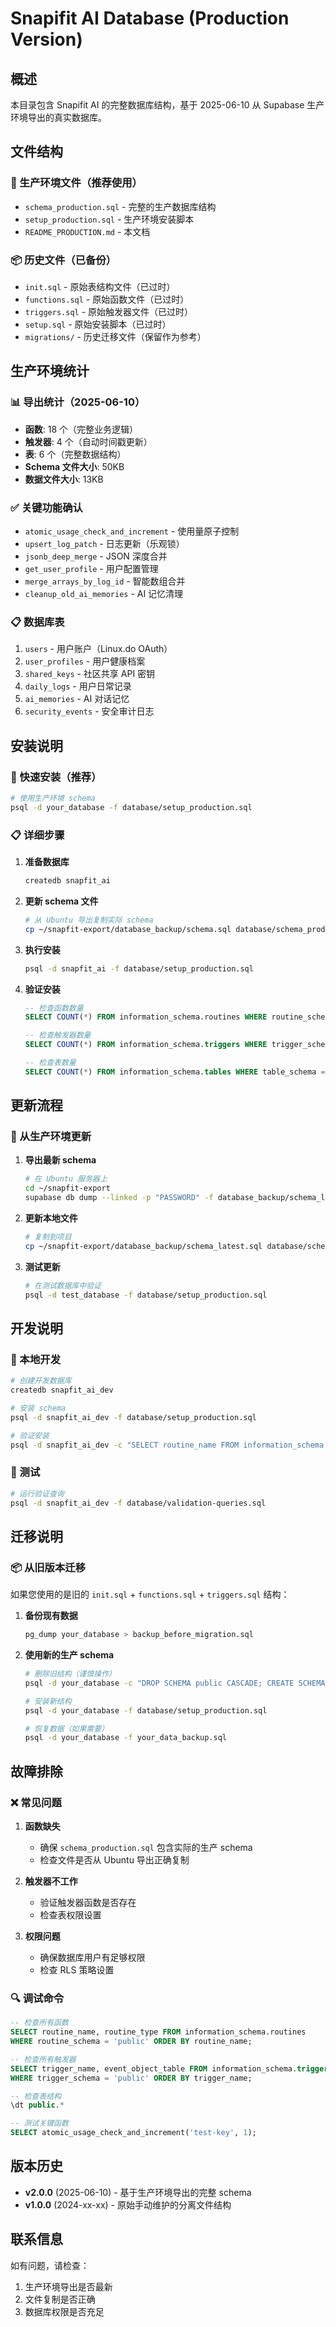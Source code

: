 # Snapifit AI Database (Production Version)

## 概述

本目录包含 Snapifit AI 的完整数据库结构，基于 2025-06-10 从 Supabase 生产环境导出的真实数据库。

## 文件结构

### 🚀 生产环境文件（推荐使用）
- `schema_production.sql` - 完整的生产数据库结构
- `setup_production.sql` - 生产环境安装脚本
- `README_PRODUCTION.md` - 本文档

### 📦 历史文件（已备份）
- `init.sql` - 原始表结构文件（已过时）
- `functions.sql` - 原始函数文件（已过时）
- `triggers.sql` - 原始触发器文件（已过时）
- `setup.sql` - 原始安装脚本（已过时）
- `migrations/` - 历史迁移文件（保留作为参考）

## 生产环境统计

### 📊 导出统计（2025-06-10）
- **函数**: 18 个（完整业务逻辑）
- **触发器**: 4 个（自动时间戳更新）
- **表**: 6 个（完整数据结构）
- **Schema 文件大小**: 50KB
- **数据文件大小**: 13KB

### ✅ 关键功能确认
- `atomic_usage_check_and_increment` - 使用量原子控制
- `upsert_log_patch` - 日志更新（乐观锁）
- `jsonb_deep_merge` - JSON 深度合并
- `get_user_profile` - 用户配置管理
- `merge_arrays_by_log_id` - 智能数组合并
- `cleanup_old_ai_memories` - AI 记忆清理

### 📋 数据库表
1. `users` - 用户账户（Linux.do OAuth）
2. `user_profiles` - 用户健康档案
3. `shared_keys` - 社区共享 API 密钥
4. `daily_logs` - 用户日常记录
5. `ai_memories` - AI 对话记忆
6. `security_events` - 安全审计日志

## 安装说明

### 🚀 快速安装（推荐）

```bash
# 使用生产环境 schema
psql -d your_database -f database/setup_production.sql
```

### 📋 详细步骤

1. **准备数据库**
   ```bash
   createdb snapfit_ai
   ```

2. **更新 schema 文件**
   ```bash
   # 从 Ubuntu 导出复制实际 schema
   cp ~/snapfit-export/database_backup/schema.sql database/schema_production.sql
   ```

3. **执行安装**
   ```bash
   psql -d snapfit_ai -f database/setup_production.sql
   ```

4. **验证安装**
   ```sql
   -- 检查函数数量
   SELECT COUNT(*) FROM information_schema.routines WHERE routine_schema = 'public';

   -- 检查触发器数量
   SELECT COUNT(*) FROM information_schema.triggers WHERE trigger_schema = 'public';

   -- 检查表数量
   SELECT COUNT(*) FROM information_schema.tables WHERE table_schema = 'public';
   ```

## 更新流程

### 🔄 从生产环境更新

1. **导出最新 schema**
   ```bash
   # 在 Ubuntu 服务器上
   cd ~/snapfit-export
   supabase db dump --linked -p "PASSWORD" -f database_backup/schema_latest.sql
   ```

2. **更新本地文件**
   ```bash
   # 复制到项目
   cp ~/snapfit-export/database_backup/schema_latest.sql database/schema_production.sql
   ```

3. **测试更新**
   ```bash
   # 在测试数据库中验证
   psql -d test_database -f database/setup_production.sql
   ```

## 开发说明

### 🔧 本地开发

```bash
# 创建开发数据库
createdb snapfit_ai_dev

# 安装 schema
psql -d snapfit_ai_dev -f database/setup_production.sql

# 验证安装
psql -d snapfit_ai_dev -c "SELECT routine_name FROM information_schema.routines WHERE routine_schema = 'public' ORDER BY routine_name;"
```

### 🧪 测试

```bash
# 运行验证查询
psql -d snapfit_ai_dev -f database/validation-queries.sql
```

## 迁移说明

### 📦 从旧版本迁移

如果您使用的是旧的 `init.sql` + `functions.sql` + `triggers.sql` 结构：

1. **备份现有数据**
   ```bash
   pg_dump your_database > backup_before_migration.sql
   ```

2. **使用新的生产 schema**
   ```bash
   # 删除旧结构（谨慎操作）
   psql -d your_database -c "DROP SCHEMA public CASCADE; CREATE SCHEMA public;"

   # 安装新结构
   psql -d your_database -f database/setup_production.sql

   # 恢复数据（如果需要）
   psql -d your_database -f your_data_backup.sql
   ```

## 故障排除

### ❌ 常见问题

1. **函数缺失**
   - 确保 `schema_production.sql` 包含实际的生产 schema
   - 检查文件是否从 Ubuntu 导出正确复制

2. **触发器不工作**
   - 验证触发器函数是否存在
   - 检查表权限设置

3. **权限问题**
   - 确保数据库用户有足够权限
   - 检查 RLS 策略设置

### 🔍 调试命令

```sql
-- 检查所有函数
SELECT routine_name, routine_type FROM information_schema.routines
WHERE routine_schema = 'public' ORDER BY routine_name;

-- 检查所有触发器
SELECT trigger_name, event_object_table FROM information_schema.triggers
WHERE trigger_schema = 'public' ORDER BY trigger_name;

-- 检查表结构
\dt public.*

-- 测试关键函数
SELECT atomic_usage_check_and_increment('test-key', 1);
```

## 版本历史

- **v2.0.0** (2025-06-10) - 基于生产环境导出的完整 schema
- **v1.0.0** (2024-xx-xx) - 原始手动维护的分离文件结构

## 联系信息

如有问题，请检查：
1. 生产环境导出是否最新
2. 文件复制是否正确
3. 数据库权限是否充足
